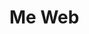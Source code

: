 <html>
<body>
<h1>Me Web
</h1>








































































































































</body>
</html>
